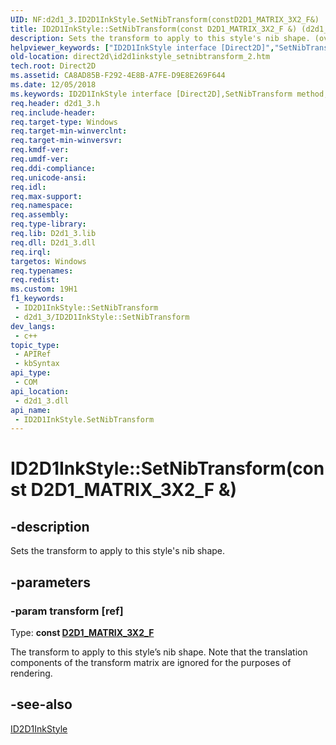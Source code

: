 ```yaml
---
UID: NF:d2d1_3.ID2D1InkStyle.SetNibTransform(constD2D1_MATRIX_3X2_F&)
title: ID2D1InkStyle::SetNibTransform(const D2D1_MATRIX_3X2_F &) (d2d1_3.h)
description: Sets the transform to apply to this style's nib shape. (overload 1/2)
helpviewer_keywords: ["ID2D1InkStyle interface [Direct2D]","SetNibTransform method","ID2D1InkStyle.SetNibTransform","ID2D1InkStyle.SetNibTransform(const D2D1_MATRIX_3X2_F &)","ID2D1InkStyle::SetNibTransform","ID2D1InkStyle::SetNibTransform(const D2D1_MATRIX_3X2_F &)","SetNibTransform","SetNibTransform method [Direct2D]","SetNibTransform method [Direct2D]","ID2D1InkStyle interface","d2d1_3/ID2D1InkStyle::SetNibTransform","direct2d.id2d1inkstyle_setnibtransform_2"]
old-location: direct2d\id2d1inkstyle_setnibtransform_2.htm
tech.root: Direct2D
ms.assetid: CA8AD85B-F292-4E8B-A7FE-D9E8E269F644
ms.date: 12/05/2018
ms.keywords: ID2D1InkStyle interface [Direct2D],SetNibTransform method, ID2D1InkStyle.SetNibTransform, ID2D1InkStyle.SetNibTransform(const D2D1_MATRIX_3X2_F &), ID2D1InkStyle::SetNibTransform, ID2D1InkStyle::SetNibTransform(const D2D1_MATRIX_3X2_F &), SetNibTransform, SetNibTransform method [Direct2D], SetNibTransform method [Direct2D],ID2D1InkStyle interface, d2d1_3/ID2D1InkStyle::SetNibTransform, direct2d.id2d1inkstyle_setnibtransform_2
req.header: d2d1_3.h
req.include-header: 
req.target-type: Windows
req.target-min-winverclnt: 
req.target-min-winversvr: 
req.kmdf-ver: 
req.umdf-ver: 
req.ddi-compliance: 
req.unicode-ansi: 
req.idl: 
req.max-support: 
req.namespace: 
req.assembly: 
req.type-library: 
req.lib: D2d1_3.lib
req.dll: D2d1_3.dll
req.irql: 
targetos: Windows
req.typenames: 
req.redist: 
ms.custom: 19H1
f1_keywords:
 - ID2D1InkStyle::SetNibTransform
 - d2d1_3/ID2D1InkStyle::SetNibTransform
dev_langs:
 - c++
topic_type:
 - APIRef
 - kbSyntax
api_type:
 - COM
api_location:
 - d2d1_3.dll
api_name:
 - ID2D1InkStyle.SetNibTransform
---
```


# ID2D1InkStyle::SetNibTransform(const D2D1_MATRIX_3X2_F &)


## -description

Sets the transform to apply to this style's nib shape.

## -parameters

### -param transform [ref]

Type: <b>const <a href="/windows/desktop/Direct2D/d2d1-matrix-3x2-f">D2D1_MATRIX_3X2_F</a></b>

The transform to apply to this style’s nib shape. Note that the translation components of the transform matrix are ignored for the purposes of rendering.

## -see-also

<a href="/windows/desktop/api/d2d1_3/nn-d2d1_3-id2d1inkstyle">ID2D1InkStyle</a>
